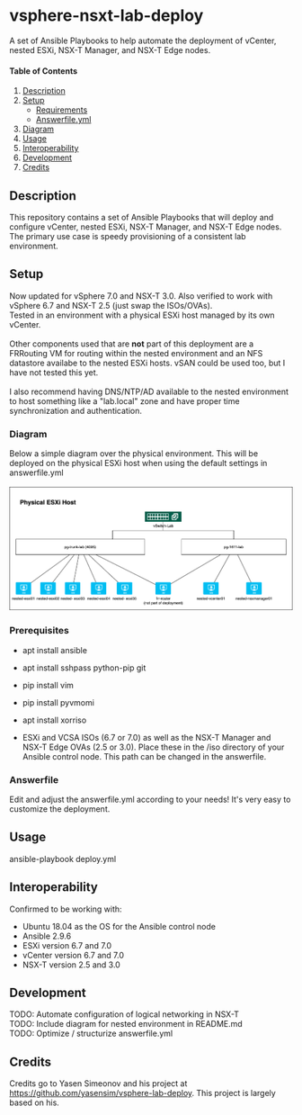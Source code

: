 # vsphere-nsxt-lab-deploy
A set of Ansible Playbooks to help automate the deployment of vCenter, nested ESXi, NSX-T Manager, and NSX-T Edge nodes. <br/>

#### Table of Contents

1. [Description](#description)
1. [Setup](#setup)
    * [Requirements](#Requirements)
    * [Answerfile.yml](#Answerfile)
1. [Diagram](#Diagram)
1. [Usage](#Usage)
1. [Interoperability](#Interoperability)
1. [Development](#Development)
1. [Credits](#Credits)

## Description

This repository contains a set of Ansible Playbooks that will deploy and configure vCenter, nested ESXi, NSX-T Manager, and NSX-T Edge nodes.<br/>
The primary use case is speedy provisioning of a consistent lab environment. 

## Setup

Now updated for vSphere 7.0 and NSX-T 3.0. Also verified to work with vSphere 6.7 and NSX-T 2.5 (just swap the ISOs/OVAs).<br/>
Tested in an environment with a physical ESXi host managed by its own vCenter.<br/>
<br/>
Other components used that are **not** part of this deployment are a FRRouting VM for routing within the nested environment and an NFS datastore availabe to the nested ESXi hosts. vSAN could be used too, but I have not tested this yet.<br/>
<br/>
I also recommend having DNS/NTP/AD available to the nested environment to host something like a "lab.local" zone and have proper time synchronization and authentication.<br/>

### Diagram

Below a simple diagram over the physical environment. This will be deployed on the physical ESXi host when using the default settings in answerfile.yml<br/>
<br/>
![Physical overview](/images/vsphere-nsxt-deploy-phys.png)

### Prerequisites

* apt install ansible <br/>
* apt install sshpass python-pip git <br/>
* pip install vim <br/>
* pip install pyvmomi <br/>
* apt install xorriso<br/>

* ESXi and VCSA ISOs (6.7 or 7.0) as well as the NSX-T Manager and NSX-T Edge OVAs (2.5 or 3.0). Place these in the /iso directory of your Ansible control node. This path can be changed in the answerfile.<br/>

### Answerfile

Edit and adjust the answerfile.yml according to your needs! It's very easy to customize the deployment.

## Usage

ansible-playbook deploy.yml

## Interoperability

Confirmed to be working with:<br/> 
* Ubuntu 18.04 as the OS for the Ansible control node<br/>
* Ansible 2.9.6 <br/>
* ESXi version 6.7 and 7.0 <br/>
* vCenter version 6.7 and 7.0 <br/>
* NSX-T version 2.5 and 3.0 <br/>

## Development

TODO: Automate configuration of logical networking in NSX-T <br/>
TODO: Include diagram for nested environment in README.md<br/>
TODO: Optimize / structurize answerfile.yml<br/>

## Credits

Credits go to Yasen Simeonov and his project at https://github.com/yasensim/vsphere-lab-deploy. This project is largely based on his.